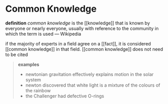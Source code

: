 # Common Knowledge

**definition** _common knowledge_ is the [[knowledge]] that is known by everyone or nearly everyone, usually with reference to the community in which the term is used &mdash; Wikipedia

if the majority of experts in a field agree on a [[fact]], it is considered [[common knowledge]] in that field. [[common knowledge]] does not need to be cited

> **examples**
>
> - newtonian gravitation effectively explains motion in the solar system
> - newton discovered that white light is a mixture of the colours of the rainbow
> - the Challenger had defective O-rings
